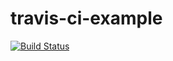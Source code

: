 # travis-ci-example

[![Build Status](https://travis-ci.org/mhaya/travis-ci-example.svg?branch=master)](https://travis-ci.org/mhaya/travis-ci-example)

